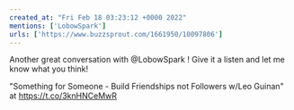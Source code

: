 ```yaml
---
created_at: "Fri Feb 18 03:23:12 +0000 2022"
mentions: ['LobowSpark']
urls: ['https://www.buzzsprout.com/1661950/10097806']
---
```


Another great conversation with @LobowSpark ! Give it a listen and let me know what you think!

"Something for Someone - Build Friendships not Followers w/Leo Guinan" at  https://t.co/3knHNCeMwR